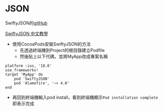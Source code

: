 # JSON 

SwiftyJSON的[gitHub](https://github.com/SwiftyJSON/SwiftyJSON)

[SwiftyJSON 中文教學](http://www.hangge.com/blog/cache/detail_968.html)

* 使用CocoaPods安裝SwiftyJSON的方法
  * 先透過終端機到Project的根目錄建立Podfile
  * 然後貼上以下代碼，並將MyApp改成專案名稱
```
platform :ios, '10.0'
use_frameworks!
target 'MyApp' do
    pod 'SwiftyJSON'
    pod 'Alamofire', '~> 4.0'
end
```
  * 再回到終端機輸入pod install，看到終端機顯示```Pod installation complete```即表示完成

